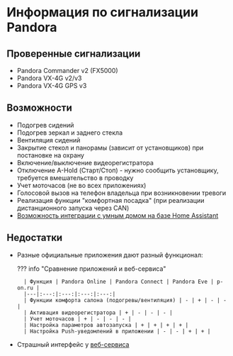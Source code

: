 # Информация по сигнализации Pandora

## Проверенные сигнализации

- Pandora Commander v2 (FX5000)
- Pandora VX-4G v2/v3
- Pandora VX-4G GPS v3

## Возможности

-   Подогрев сидений
-   Подогрев зеркал и заднего стекла
-   Вентиляция сидений
-   Закрытие стекол и панорамы (зависит от установщиков) при постановке на охрану
-   Включение/выключение видеорегистратора
-   Отключение A-Hold (Старт/Стоп) - нужно сообщить установщику, требуется вмешательство в проводку
-   Учет моточасов (не во всех приложениях)
-   Голосовой вызов на телефон владельца при возникновении тревоги
-   Реализация функции "комфортная посадка" (при реализации дистанционного запуска через CAN)
-   [Возможность интеграции с умным домом на базе Home Assistant](pandora_smart_home.md)

## Недостатки

- Разные официальные приложения дают разный функционал:
  
    ??? info "Сравнение приложений и веб-сервиса"
        
        | Функция | Pandora Online | Pandora Connect | Pandora Eve | p-on.ru |
        |---|:---:|:---:|:---:|:---:|
        | Функции комфорта салона (подогревы/вентиляция) | - | + | - | - |
        | Активация видеорегистратора | + | - | - | - |
        | Учет моточасов | + | - | - | - |
        | Настройка параметров автозапуска | + | + | + | + |
        | Настройка Push-уведомлений в приложении | - | - | + | + |

- Страшный интерфейс у [веб-сервиса](https://p-on.ru)